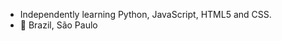 - Independently learning Python, JavaScript, HTML5 and CSS.
- 📍 Brazil, São Paulo
<!---
jjuliaabreu is a ✨ special ✨ repository because its `README.md` (this file) appears on your GitHub profile.
You can click the Preview link to take a look at your changes.
--->
